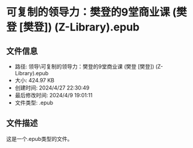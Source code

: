 ﻿# 可复制的领导力：樊登的9堂商业课 (樊登 [樊登]) (Z-Library).epub

## 文件信息
- 路径: 领导\可复制的领导力：樊登的9堂商业课 (樊登 [樊登]) (Z-Library).epub
- 大小: 424.97 KB
- 创建时间: 2024/4/27 22:30:49
- 最后修改时间: 2024/4/9 19:01:11
- 文件类型: .epub

## 文件描述
这是一个.epub类型的文件。

